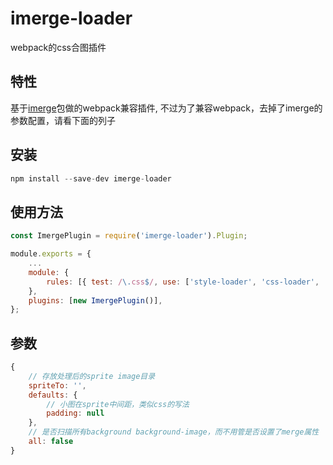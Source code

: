 imerge-loader
======
webpack的css合图插件

## 特性

基于[imerge](https://www.npmjs.com/package/imerge)包做的webpack兼容插件, 不过为了兼容webpack，去掉了imerge的参数配置，请看下面的列子

## 安装

```js
npm install --save-dev imerge-loader
```

## 使用方法

``` js
const ImergePlugin = require('imerge-loader').Plugin;

module.exports = {
    ...
    module: {
        rules: [{ test: /\.css$/, use: ['style-loader', 'css-loader', 'imerge-loader'] }],
    },
    plugins: [new ImergePlugin()],
};
```

## 参数

``` js
{
    // 存放处理后的sprite image目录
    spriteTo: '',
    defaults: {
        // 小图在sprite中间距，类似css的写法
        padding: null
    },
    // 是否扫描所有background background-image，而不用管是否设置了merge属性
    all: false
}
```
